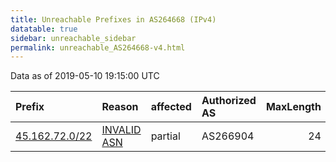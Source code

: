 ```yaml
---
title: Unreachable Prefixes in AS264668 (IPv4)
datatable: true
sidebar: unreachable_sidebar
permalink: unreachable_AS264668-v4.html
---
```


Data as of 2019-05-10 19:15:00 UTC


<div class="datatable-begin"></div>

| Prefix                                                 | Reason                                                                                                 | affected   | Authorized AS   |   MaxLength | Anchor                                         |   unreachable /24s |
|:-------------------------------------------------------|:-------------------------------------------------------------------------------------------------------|:-----------|:----------------|------------:|:-----------------------------------------------|-------------------:|
| [45.162.72.0/22](https://stat.ripe.net/45.162.72.0/22) | [INVALID ASN](https://rpki-validator.ripe.net/announcement-preview?asn=AS264668&prefix=45.162.72.0/22) | partial    | AS266904        |          24 | [LACNIC](unreachable_LACNIC_RPKI_Root-v4.html) |                  4 |

<div class="datatable-end"></div>